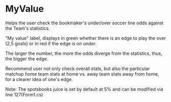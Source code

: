 # MyValue
Helps the user check the bookmaker's under/over soccer line odds against the Team's statistics.

"My value" label, displays in green whether there is an edge to play the over (2,5 goals) or in red if the edge is on under.

The larger the number, the more the odds diverge from the statistics, thus, the bigger the edge.

Recommend user not only check overall stats, but also the particular matchup home team stats at home vs. away team stats away from home, for a clearer idea of one's edge.


Note: The spotsbooks juice is set by default at 5% and can be modified via line 127(Form1.cs)
